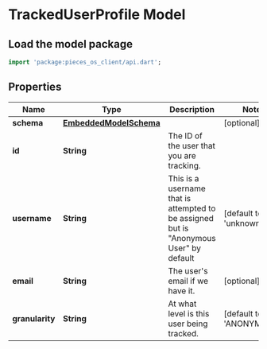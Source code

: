 # TrackedUserProfile Model

## Load the model package
```dart
import 'package:pieces_os_client/api.dart';
```

## Properties
Name | Type | Description | Notes
------------ | ------------- | ------------- | -------------
**schema** | [**EmbeddedModelSchema**](EmbeddedModelSchema) |  | [optional] 
**id** | **String** | The ID of the user that you are tracking. | 
**username** | **String** | This is a username that is attempted to be assigned but is \"Anonymous User\" by default | [default to 'unknown']
**email** | **String** | The user's email if we have it. | [optional] 
**granularity** | **String** | At what level is this user being tracked. | [default to 'ANONYMOUS']




